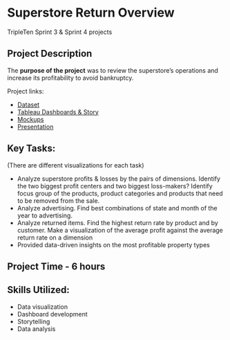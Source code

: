 # Superstore Return Overview
TripleTen Sprint 3 &amp; Sprint 4 projects

## Project Description

The **purpose of the project** was to review the superstore’s operations and increase its profitability to avoid bankruptcy.

Project links:
* [Dataset](https://github.com/ravtsen/Superstore_return_overview/blob/main/Superstore.xls)
* [Tableau Dashboards & Story](https://public.tableau.com/views/2024-01-02SuperstoreReturnReview/SuperstoreReturnOverview?:language=en-US&:display_count=n&:origin=viz_share_link)
* [Mockups](https://docs.google.com/spreadsheets/d/1JutcHpgDJ8bwt24cb1T65D9iU2yCvmqSmB4dDbszTNU/edit?usp=sharing)
* [Presentation](https://youtu.be/1vJn5oniVSc)

## Key Tasks:
(There are different visualizations for each task)

* Analyze superstore profits & losses by the pairs of dimensions.
Identify the two biggest profit centers and two biggest loss-makers?
Identify focus group of the products, product categories and products that need to be removed from the sale.  
* Analyze advertising.
Find best combinations of state and month of the year to advertising.
* Analyze returned items.
Find the highest return rate by product and by customer. 
Make a visualization of the average profit against the average return rate on a dimension 
* Provided data-driven insights on the most profitable property types

## Project Time - 6 hours

## Skills Utilized:

* Data visualization
* Dashboard development
* Storytelling
* Data analysis  
